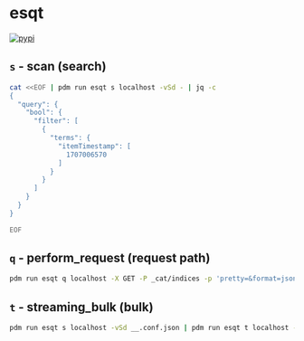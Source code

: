 # esqt

[![pypi](https://img.shields.io/pypi/v/esqt.svg)](https://pypi.python.org/pypi/esqt)

## `s` - scan (search)

```sh
cat <<EOF | pdm run esqt s localhost -vSd - | jq -c
{
  "query": {
    "bool": {
      "filter": [
        {
          "terms": {
            "itemTimestamp": [
              1707006570
            ]
          }
        }
      ]
    }
  }
}

EOF
```

## `q` - perform_request (request path)

```sh
pdm run esqt q localhost -X GET -P _cat/indices -p 'pretty=&format=json&v&s=index' | jq
```

## `t` - streaming_bulk (bulk)

```sh
pdm run esqt s localhost -vSd __.conf.json | pdm run esqt t localhost -H dev:DevHandler -d - | jq -c
```
